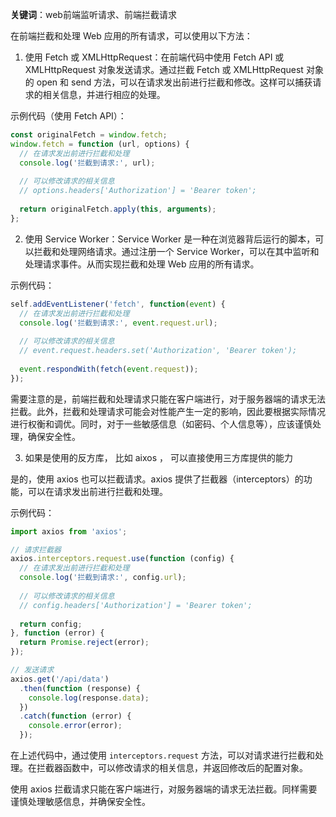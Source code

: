 **关键词**：web前端监听请求、前端拦截请求

在前端拦截和处理 Web 应用的所有请求，可以使用以下方法：


1. 使用 Fetch 或 XMLHttpRequest：在前端代码中使用 Fetch API 或 XMLHttpRequest 对象发送请求。通过拦截 Fetch 或 XMLHttpRequest 对象的 open 和 send 方法，可以在请求发出前进行拦截和修改。这样可以捕获请求的相关信息，并进行相应的处理。

示例代码（使用 Fetch API）：

```javascript
const originalFetch = window.fetch;
window.fetch = function (url, options) {
  // 在请求发出前进行拦截和处理
  console.log('拦截到请求:', url);
  
  // 可以修改请求的相关信息
  // options.headers['Authorization'] = 'Bearer token';
  
  return originalFetch.apply(this, arguments);
};
```


2. 使用 Service Worker：Service Worker 是一种在浏览器背后运行的脚本，可以拦截和处理网络请求。通过注册一个 Service Worker，可以在其中监听和处理请求事件。从而实现拦截和处理 Web 应用的所有请求。

示例代码：

```javascript
self.addEventListener('fetch', function(event) {
  // 在请求发出前进行拦截和处理
  console.log('拦截到请求:', event.request.url);
  
  // 可以修改请求的相关信息
  // event.request.headers.set('Authorization', 'Bearer token');
  
  event.respondWith(fetch(event.request));
});
```

需要注意的是，前端拦截和处理请求只能在客户端进行，对于服务器端的请求无法拦截。此外，拦截和处理请求可能会对性能产生一定的影响，因此要根据实际情况进行权衡和调优。同时，对于一些敏感信息（如密码、个人信息等），应该谨慎处理，确保安全性。


3. 如果是使用的反方库， 比如 aixos ， 可以直接使用三方库提供的能力

是的，使用 axios 也可以拦截请求。axios 提供了拦截器（interceptors）的功能，可以在请求发出前进行拦截和处理。

示例代码：

```javascript
import axios from 'axios';

// 请求拦截器
axios.interceptors.request.use(function (config) {
  // 在请求发出前进行拦截和处理
  console.log('拦截到请求:', config.url);
  
  // 可以修改请求的相关信息
  // config.headers['Authorization'] = 'Bearer token';
  
  return config;
}, function (error) {
  return Promise.reject(error);
});

// 发送请求
axios.get('/api/data')
  .then(function (response) {
    console.log(response.data);
  })
  .catch(function (error) {
    console.error(error);
  });
```
在上述代码中，通过使用 `interceptors.request` 方法，可以对请求进行拦截和处理。在拦截器函数中，可以修改请求的相关信息，并返回修改后的配置对象。

使用 axios 拦截请求只能在客户端进行，对服务器端的请求无法拦截。同样需要谨慎处理敏感信息，并确保安全性。
